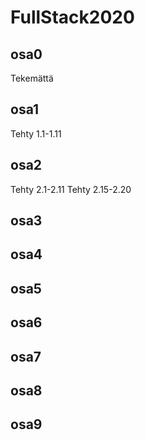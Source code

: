 # FullStack2020

<h2>osa0</h2>
    Tekemättä

<h2>osa1</h2>
    Tehty 1.1-1.11
<h2>osa2</h2>
    Tehty 2.1-2.11
    Tehty 2.15-2.20
<h2>osa3</h2>
<h2>osa4</h2>
<h2>osa5</h2>
<h2>osa6</h2>
<h2>osa7</h2>
<h2>osa8</h2>
<h2>osa9</h2>